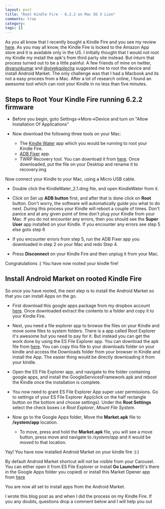 ```yaml
---
layout: post
title: "Root Kindle Fire - 6.2.2 on Mac OS X Lion"
comments: true
category: 
tags: []
---
```

As you all know that I recently bought a Kindle Fire and you see my review [here](). As you may all know, the Kindle Fire is locked to the Amazon App store and it is available only in the US. I initially thought that I would not root my Kindle my install the apk's from third party site instead. But inturn that process turned out to be a little painful. A few friends of mine on twitter, [@varunkumar](http://twitter.com/varunkumar) and [@vivekgolecha](http:twitter.com/vivekgolecha) suggested me to root the device and install Android Market. The only challenge was that I had a Macbook and its not a easy procees from a Mac. After a lot of research online, I found an awesome tool which can root your Kindle in no less than five minutes.

## Steps to Root Your Kindle Fire running 6.2.2 firmware

* Before you begin, goto Settings->More->Device and turn on "Allow Installation Of Applications"
* Now download the following three tools on your Mac: 
   
   * The [Kindle Water](http://goo.gl/qIOFq) app which you would be running to root your Kindle Fire.
   * [ADB Fixer](http://www.box.com/s/qnnqnr2k20e9y31shu5x) app.
   * TWRP Recovery tool. You can download it from [here](http://goo.gl/d1vbH). Once downloaded, put the file on your   Desktop and rename it to recovery.img

Now connect your Kindle to your Mac, using a Micro USB cable. 

* Double click the KindleWater_2.1.dmg file, and open KindleWater from it. 

* Click on Set up **ADB button** first, and after that is done click on **Root** button. Don't worry, the software will automatically guide you what to do next. During this process your Kindle will reboot a couple of times. Don't panice and at any given point of time don't plug your Kindle from your Mac. If you do not encounter any errors, then you should see the **Super User** app installed on your Kindle. If you encounter any errors see step 5 else goto step 6

* If you encounter errors from step 5, run the ADB Fixer app you downloaded in step 2 on your Mac and redo Step 4. 

* Press **Disconnect** on your Kindle Fire and then unplug it from your Mac.

Congratulations :) You have now rooted your kindle fire!

## Install Android Market on rooted Kindle Fire
So once you have rooted, the next step is to install the Android Market so that you can install Apps on the go.

* First download this google apps package from my dropbox account [here](http://dl.dropbox.com/u/1258877/gapps.rar). Once downloaded extract the contents to a folder and copy it to your Kindle Fire.
* Next, you need a file explorer app to browse the files on your Kindle and move some files to system folders. There is a app called Root Explorer it's awesome but you need to pay for it. But instead you can get the work done by using the ES File Explorer app. You can download the apk file from [here](http://dl.dropbox.com/u/1258877/ES%20File%20Explorer.apk). You can copy this file to your downloads folder on your kindle and access the Downloads folder from your browser in Kindle and install the App. The easier thing would be directly downloading it from your kindle.
* Open the ES File Explorer app, and navigate to the folder containing google apps, and install the GoogleServicesFramework.apk and reboot the Kindle once the installation is complete.
* You now need to grant ES File Explorer App super user permissions. Go to settings of your ES File Explorer App(click on the half rectangle button on the bottom and choose settings). Under the **Root Settings** select the check boxes i.e *Root Explorer*, *Mount File System*.
* Now go to the Google Apps folder, Move the **Market.apk** file to **/system/app** location.
    
    * To move, press and hold the **Market.apk** file, you will see a move button, press move and navigate to */system/app* and it would be moved to that location.

Yay! You have now installed Android Market on your kindle fire :):)

By default Android Market shortcut will not be visible from your Carousel. You can either open it from ES File Explorer or install **Go Launcher**(It's there in the Google Apps folder you copied) or install this Market Opener app from [here](http://munday.ws/kindlefire/MarketOpener.apk)

You are now all set to install apps from the Android Market. 

I wrote this blog post as and when I did the process on my Kindle Fire. If you any doubts, questions drop a comment below and I will help you out 

